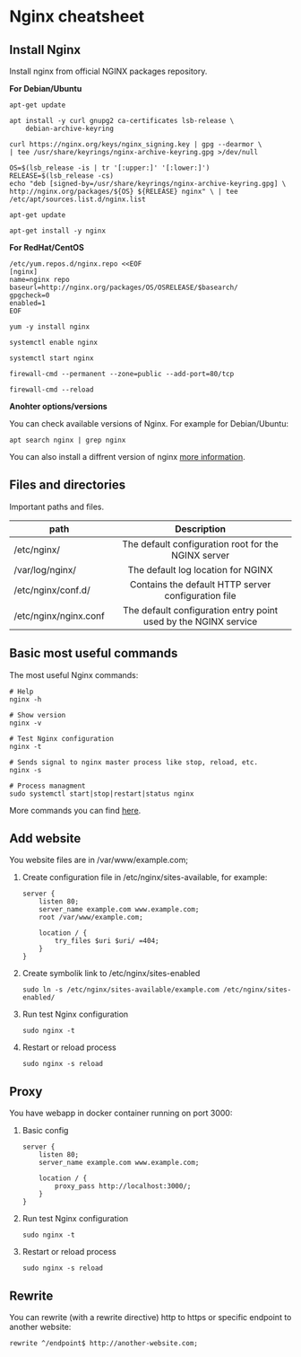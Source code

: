 # Nginx cheatsheet

## Install Nginx
Install nginx from official NGINX packages repository.

**For Debian/Ubuntu**

```
apt-get update

apt install -y curl gnupg2 ca-certificates lsb-release \
    debian-archive-keyring 

curl https://nginx.org/keys/nginx_signing.key | gpg --dearmor \
| tee /usr/share/keyrings/nginx-archive-keyring.gpg >/dev/null

OS=$(lsb_release -is | tr '[:upper:]' '[:lower:]') RELEASE=$(lsb_release -cs)
echo "deb [signed-by=/usr/share/keyrings/nginx-archive-keyring.gpg] \
http://nginx.org/packages/${OS} ${RELEASE} nginx" \ | tee /etc/apt/sources.list.d/nginx.list

apt-get update

apt-get install -y nginx
```

**For RedHat/CentOS**

```
/etc/yum.repos.d/nginx.repo <<EOF
[nginx]
name=nginx repo
baseurl=http://nginx.org/packages/OS/OSRELEASE/$basearch/
gpgcheck=0
enabled=1
EOF

yum -y install nginx

systemctl enable nginx

systemctl start nginx

firewall-cmd --permanent --zone=public --add-port=80/tcp

firewall-cmd --reload
```

**Anohter options/versions**

You can check available versions of Nginx. For example for Debian/Ubuntu:
```
apt search nginx | grep nginx
```
You can also install a diffrent version of nginx [more information](https://wiki.debian.org/Nginx).

## Files and directories
Important paths and files.

| path                  | Description                                                    |
| ----------------------|:--------------------------------------------------------------:|
| /etc/nginx/           | The default configuration root for the NGINX server            |
| /var/log/nginx/       | The default log location for NGINX                             |
| /etc/nginx/conf.d/    | Contains the default HTTP server configuration file            |
| /etc/nginx/nginx.conf | The default configuration entry point used by the NGINX service|

## Basic most useful commands
 The most useful Nginx commands:

```
# Help
nginx -h

# Show version
nginx -v

# Test Nginx configuration
nginx -t

# Sends signal to nginx master process like stop, reload, etc.
nginx -s 

# Process managment
sudo systemctl start|stop|restart|status nginx
```
More commands you can find [here](https://www.nginx.com/resources/wiki/start/topics/tutorials/commandline).

## Add website
You website files are in /var/www/example.com;
1. Create configuration file in /etc/nginx/sites-available, for example:
   ```
   server {
       listen 80;
       server_name example.com www.example.com;
       root /var/www/example.com;
   
       location / {
           try_files $uri $uri/ =404;
       }
   }
   ```
2. Create symbolik link to /etc/nginx/sites-enabled
   ```
   sudo ln -s /etc/nginx/sites-available/example.com /etc/nginx/sites-enabled/
   ```
3. Run test Nginx configuration
   ```
   sudo nginx -t
   ``` 
4. Restart or reload process
   ```
   sudo nginx -s reload
   ```

## Proxy
You have webapp in docker container running on port 3000:
1. Basic config
   ```
   server {
       listen 80;
       server_name example.com www.example.com;
   
       location / {
           proxy_pass http://localhost:3000/;
       }
   }
   ```
2. Run test Nginx configuration
   ```
   sudo nginx -t
   ``` 
3. Restart or reload process
   ```
   sudo nginx -s reload
   ```

## Rewrite
You can rewrite (with a rewrite directive) http to https or specific endpoint to another website:
```
rewrite ^/endpoint$ http://another-website.com;
```